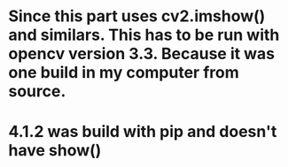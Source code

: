 # Since this part uses cv2.imshow() and similars. This has to be run with opencv version 3.3. Because it was one build in my computer from source.
# 4.1.2 was build with pip and doesn't have show()